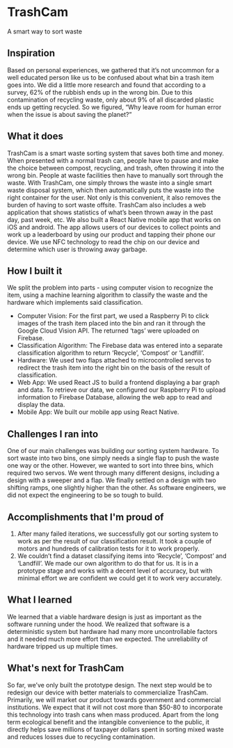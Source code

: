 # TrashCam
A smart way to sort waste

## Inspiration
Based on personal experiences, we gathered that it’s not uncommon for a well educated person like us to be confused about what bin a trash item goes into. We did a little more research and found that according to a survey, 62% of the rubbish ends up in the wrong bin. Due to this contamination of recycling waste, only about 9% of all discarded plastic ends up getting recycled. So we figured, “Why leave room for human error when the issue is about saving the planet?”

## What it does
TrashCam is a smart waste sorting system that saves both time and money. When presented with a normal trash can, people have to pause and make the choice between compost, recycling, and trash, often throwing it into the wrong bin. People at waste facilities then have to manually sort through the waste. With TrashCam, one simply throws the waste into a single smart waste disposal system, which then automatically puts the waste into the right container for the user. Not only is this convenient, it also removes the burden of having to sort waste offsite. TrashCam also includes a web application that shows statistics of what’s been thrown away in the past day, past week, etc. We also built a React Native mobile app that works on iOS and android. The app allows users of our devices to collect points and work up a leaderboard by using our product and tapping their phone our device. We use NFC technology to read the chip on our device and determine which user is throwing away garbage.

## How I built it
We split the problem into parts - using computer vision to recognize the item, using a machine learning algorithm to classify the waste and the hardware which implements said classification.
<ul>
<li>Computer Vision: For the first part, we used a Raspberry Pi to click images of the trash item placed into the bin and ran it through the Google Cloud Vision API. The returned ‘tags’ were uploaded on Firebase.</li>
<li>Classification Algorithm: The Firebase data was entered into a separate classification algorithm to return ‘Recycle’, ‘Compost’ or ‘Landfill’.</li>
<li>Hardware: We used two flaps attached to microcontrolled servos to redirect the trash item into the right bin on the basis of the result of classification.</li>
<li>Web App: We used React JS to build a frontend displaying a bar graph and data. To retrieve our data, we configured our Raspberry Pi to upload information to Firebase Database, allowing the web app to read and display the data.</li>
<li>Mobile App: We built our mobile app using React Native.</li>
</ul>

## Challenges I ran into
One of our main challenges was building our sorting system hardware. To sort waste into two bins, one simply needs a single flap to push the waste one way or the other. However, we wanted to sort into three bins, which required two servos. We went through many different designs, including a design with a sweeper and a flap. We finally settled on a design with two shifting ramps, one slightly higher than the other. As software engineers, we did not expect the engineering to be so tough to build.

## Accomplishments that I'm proud of
<ol>
<li>After many failed iterations, we successfully got our sorting system to work as per the result of our classification result. It took a couple of motors and hundreds of calibration tests for it to work properly.</li>
<li>We couldn’t find a dataset classifying items into ‘Recycle’, ‘Compost’ and ‘Landfill’. We made our own algorithm to do that for us. It is in a prototype stage and works with a decent level of accuracy, but with minimal effort we are confident we could get it to work very accurately.</li>
</ol>

## What I learned
We learned that a viable hardware design is just as important as the software running under the hood. We realized that software is a deterministic system but hardware had many more uncontrollable factors and it needed much more effort than we expected. The unreliability of hardware tripped us up multiple times.

## What's next for TrashCam
So far, we’ve only built the prototype design. The next step would be to redesign our device with better materials to commercialize TrashCam. Primarily, we will market our product towards government and commercial institutions. We expect that it will not cost more than $50-80 to incorporate this technology into trash cans when mass produced. Apart from the long term ecological benefit and the intangible convenience to the public, it directly helps save millions of taxpayer dollars spent in sorting mixed waste and reduces losses due to recycling contamination.

